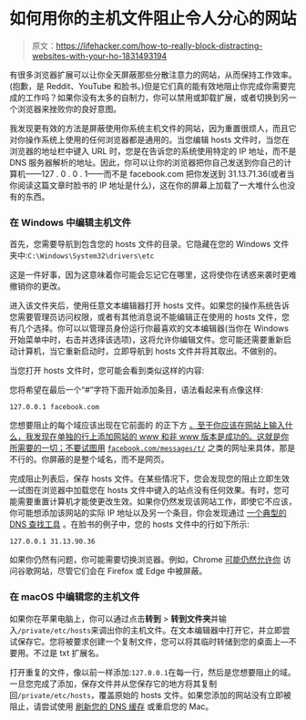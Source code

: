 # 如何用你的主机文件阻止令人分心的网站

> 原文：<https://lifehacker.com/how-to-really-block-distracting-websites-with-your-ho-1831493194>

有很多浏览器扩展可以让你全天屏蔽那些分散注意力的网站，从而保持工作效率。(抱歉，是 Reddit、YouTube 和脸书。)但是它们真的能有效地阻止你完成你需要完成的工作吗？如果你没有太多的自制力，你可以禁用或卸载扩展，或者切换到另一个浏览器来挫败你的良好意图。



我发现更有效的方法是屏蔽使用你系统主机文件的网站，因为重置很烦人，而且它对你操作系统上使用的任何浏览器都是通用的。当您编辑 hosts 文件时，当您在浏览器的地址栏中键入 URL 时，您是在告诉您的系统使用特定的 IP 地址，而不是 DNS 服务器解析的地址。因此，你可以让你的浏览器把你自己发送到你自己的计算机——127 . 0 . 0 . 1——而不是 facebook.com 把你发送到 31.13.71.36(或者当你阅读这篇文章时脸书的 IP 地址是什么)，这在你的屏幕上加载了一大堆什么也没有的东西。

### 在 Windows 中编辑主机文件

首先，您需要导航到包含您的 hosts 文件的目录。它隐藏在您的 Windows 文件夹中:`C:\Windows\System32\drivers\etc`

这是一件好事，因为这意味着你可能会忘记它在哪里，这将使你在诱惑来袭时更难撤销你的更改。

进入该文件夹后，使用任意文本编辑器打开 hosts 文件。如果您的操作系统告诉您需要管理员访问权限，或者有其他消息说不能编辑正在使用的 hosts 文件，您有几个选择。你可以以管理员身份运行你最喜欢的文本编辑器(当你在 Windows 开始菜单中时，右击并选择该选项)，这将允许你编辑文件。您可能还需要重新启动计算机，当它重新启动时，立即导航到 hosts 文件并将其取出。不做别的。

当您打开 hosts 文件时，您可能会看到类似这样的内容:

您将希望在最后一个“#”字符下面开始添加条目，语法看起来有点像这样:

`127.0.0.1 facebook.com`

您想要阻止的每个域应该出现在它前面的 的正下方 [。至于你应该在网站上输入什么，我发现在单独的行上添加网站的 www 和非 www 版本是成功的。这就是你所需要的一切；不要试图用](https://pastebin.com/A6V7BRFu) [`facebook.com/messages/t/`](https://www.facebook.com/messages/t/) 之类的网址来具体，那是不行的。你屏蔽的是整个域名，而不是网页。

完成阻止列表后，保存 hosts 文件。在某些情况下，您会发现您的阻止立即生效—试图在浏览器中加载您在 hosts 文件中键入的站点没有任何效果。有时，您可能需要重置计算机才能使更改生效。如果你仍然发现该网站工作，即使它不应该，你可能想添加该网站的实际 IP 地址以及另一个条目，你会发现通过 [一个典型的 DNS 查找工具](https://www.dnsqueries.com/en/dns_lookup.php) 。在脸书的例子中，您的 hosts 文件中的行如下所示:

`127.0.0.1 31.13.90.36`

如果你仍然有问题，你可能需要切换浏览器。例如，Chrome [可能仍然允许你](https://www.reddit.com/r/techsupport/comments/47v8fy/how_do_i_block_googlecom_with_a_hosts_file/) 访问谷歌网站，尽管它们会在 Firefox 或 Edge 中被屏蔽。

### **在 macOS 中编辑您的主机文件**

如果你在苹果电脑上，你可以通过点击**转到** > **转到文件夹**并输入`/private/etc/hosts`来调出你的主机文件。在文本编辑器中打开它，并立即尝试保存它。您将被要求创建一个复制文件，您可以将其临时转储到您的桌面上—不要用。不过是 txt 扩展名。

打开重复的文件，像以前一样添加:`127.0.0.1`在每一行，然后是您想要阻止的域。一旦您完成了添加，保存文件并从您保存它的地方将其复制回`/private/etc/hosts`，覆盖原始的 hosts 文件。如果您添加的网站没有立即被阻止，请尝试使用 [刷新您的 DNS 缓存](https://www.whatsmydns.net/flush-dns.html) 或重启您的 Mac。